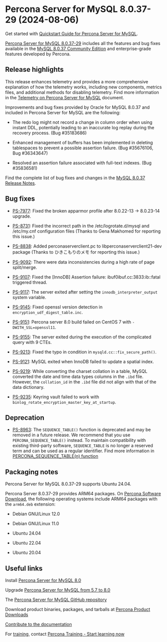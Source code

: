 # Percona Server for MySQL 8.0.37-29 (2024-08-06)

Get started with [Quickstart Guide for Percona Server for MySQL](../quickstart-overview.md).

[Percona Server for MySQL 8.0.37-29](https://www.percona.com/software/mysql-database/percona-server) includes all the features and bug fixes available in the
[MySQL 8.0.37 Community Edition](https://dev.mysql.com/doc/relnotes/mysql/8.0/en/news-8-0-37.html) and enterprise-grade features developed by Percona.

## Release highlights

This release enhances telemetry and provides a more comprehensive explanation of how the telemetry works, including new components, metrics files, and additional methods for disabling telemetry. Find more information in the [Telemetry on Percona Server for MySQL](..//telemetry.md) document.

Improvements and bug fixes provided by Oracle for MySQL 8.0.37 and included in Percona Server for MySQL are the following:

* The redo log might not record a change in column order when using instant DDL, potentially leading to an inaccurate log replay during the recovery process. (Bug #35183686)

* Enhanced management of buffers has been implemented in deleting tablespaces to prevent a possible assertion failure. (Bug #35676106, Bug #36343647)

* Resolved an assertion failure associated with full-text indexes. (Bug #35836581)

Find the complete list of bug fixes and changes in the [MySQL 8.0.37 Release Notes](https://dev.mysql.com/doc/relnotes/mysql/8.0/en/news-8-0-37.html).

##  Bug fixes

* [PS-7977](https://perconadev.atlassian.net/browse/PS-7977): Fixed the broken apparmor profile after 8.0.22-13 -> 8.0.23-14 upgrade.

* [PS-8731](https://perconadev.atlassian.net/browse/PS-8731): Fixed the incorrect path in the /etc/logrotate.d/mysql and /etc/my.cnf configuration files (Thanks to Gena Makhomed for reporting this issue.)

* [PS-8838](https://perconadev.atlassian.net/browse/PS-8838): Added perconaserverclient.pc to libperconaserverclient21-dev package (Thanks to ひきこもりのメモ for reporting this issue.)

* [PS-9092](https://perconadev.atlassian.net/browse/PS-9092): There were data inconsistencies during a high rate of page split/merge.

* [PS-9107](https://perconadev.atlassian.net/browse/PS-9107): Fixed the [InnoDB] Assertion failure: ibuf0ibuf.cc:3833:ib::fatal triggered thread.

* [PS-9117](https://perconadev.atlassian.net/browse/PS-9117): The server exited after setting the `innodb_interpreter_output` system variable.

* [PS-9145](https://perconadev.atlassian.net/browse/PS-9145): Fixed openssl version detection in `encryption_udf_digest_table.inc`.

* [PS-9151](https://perconadev.atlassian.net/browse/PS-9151): Percona server 8.0 build failed on CentOS 7 with `-DWITH_SSL=openssl11`.

* [PS-9155](https://perconadev.atlassian.net/browse/PS-9155): The server exited during the execution of the complicated query with 9 CTEs.

* [PS-9213](https://perconadev.atlassian.net/browse/PS-9213): Fixed the typo in condition in `mysqld.cc::fix_secure_path()`.

* [PS-9121](https://perconadev.atlassian.net/browse/PS-9121): MySQL exited when InnoDB failed to update a spatial index.

* [PS-9219](https://perconadev.atlassian.net/browse/PS-9219): While converting the charset collation in a table, MySQL converted the date and time data types columns in the `.ibd` file. However, the `collation_id` in the `.ibd` file did not align with that of the data dictionary.

* [PS-9235](https://perconadev.atlassian.net/browse/PS-9235): Keyring vault failed to work with `binlog_rotate_encryption_master_key_at_startup`.

## Deprecation

* [PS-8963](https://perconadev.atlassian.net/browse/PS-8963): The `SEQUENCE_TABLE()` function is deprecated and may be removed in a future release. We recommend that you use `PERCONA_SEQUENCE_TABLE()` instead. To maintain compatibility with existing third-party software, `SEQUENCE_TABLE` is no longer a reserved term and can be used as a regular identifier. Find more information in [PERCONA_SEQUENCE_TABLE(n) function](../percona-sequence-table.md)

## Packaging notes

Percona Server for MySQL 8.0.37-29 supports Ubuntu 24.04.

Percona Server 8.0.37-29 provides ARM64 packages. On [Percona Software Download](https://www.percona.com/downloads), the following operating systems include ARM64 packages with the `arm64.deb` extension:

* Debian GNU/Linux 12.0

* Debian GNU/Linux 11.0

* Ubuntu 24.04

* Ubuntu 22.04

* Ubuntu 20.04

## Useful links

Install [Percona Server for MySQL 8.0](https://docs.percona.com/percona-server/8.0/installation.html)

Upgrade [Percona Server for MySQL from 5.7 to 8.0](../upgrade.md)

The [Percona Server for MySQL GitHub repository](https://github.com/percona/percona-server)

Download product binaries, packages, and tarballs at [Percona Product Downloads](https://www.percona.com/downloads)

[Contribute to the documentation](https://github.com/percona/psmysql-docs/blob/8.0/contributing.md)

For [training](https://www.percona.com/training), contact [Percona Training - Start learning now](https://learn.percona.com/contact-me)




